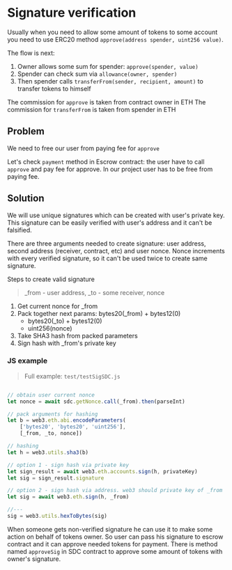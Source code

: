 # Signature verification

Usually when you need to allow some amount of tokens to some account you need to use ERC20 method `approve(address spender, uint256 value)`.

The flow is next:

1. Owner allows some sum for spender: `approve(spender, value)`
2. Spender can check sum via `allowance(owner, spender)`
3. Then spender calls `transferFrom(sender, recipient, amount)` to transfer tokens to himself

The commission for `approve` is taken from contract owner in ETH
The commission for `transferFrom` is taken from spender in ETH

## Problem

We need to free our user from paying fee for `approve`

Let's check `payment` method in Escrow contract: the user have to call `approve` and pay fee for approve. In our project user has to be free from paying fee.

## Solution

We will use unique signatures which can be created with user's private key. This signature can be easily verified with user's address and it can't be falsified.

There are three arguments needed to create signature: user address, second address (receiver, contract, etc) and user nonce. Nonce increments with every verified signature, so it can't be used twice to create same signature.

Steps to create valid signature

> _from - user address, _to - some receiver, nonce

1. Get current nonce for _from
2. Pack together next params:
    bytes20(_from) + bytes12(0)
    + bytes20(_to) + bytes12(0)
    + uint256(nonce)
3. Take SHA3 hash from packed parameters
4. Sign hash with _from's private key

### JS example

> Full example: `test/testSigSDC.js`

```javascript

// obtain user current nonce
let nonce = await sdc.getNonce.call(_from).then(parseInt)

// pack arguments for hashing
let b = web3.eth.abi.encodeParameters(
    ['bytes20', 'bytes20', 'uint256'],
    [_from, _to, nonce])

// hashing
let h = web3.utils.sha3(b)

// option 1 - sign hash via private key
let sign_result = await web3.eth.accounts.sign(h, privateKey)
let sig = sign_result.signature

// option 2 - sign hash via address. web3 should private key of _from
let sig = await web3.eth.sign(h, _from)

//---
sig = web3.utils.hexToBytes(sig)
```

When someone gets non-verified signature he can use it to make some action on behalf of tokens owner. So user can pass his signature to escrow contract and it can approve needed tokens for payment. There is method named `approveSig` in SDC contract to approve some amount of tokens with owner's signature.
